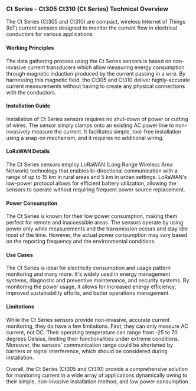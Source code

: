 ### Ct Series - Ct305 Ct310 (Ct Series) Technical Overview 

The Ct Series (Ct305 and Ct310) are compact, wireless Internet of Things (IoT) current sensors designed to monitor the current flow in electrical conductors for various applications. 

#### Working Principles 
The data gathering process using the Ct Series sensors is based on non-invasive current transducers which allow measuring energy consumption through magnetic induction produced by the current passing in a wire. By harnessing this magnetic field, the Ct305 and Ct310 deliver highly-accurate current measurements without having to create any physical connections with the conductors.

#### Installation Guide
Installation of Ct Series sensors requires no shut-down of power or cutting of wires. The sensor simply clamps onto an existing AC power line to non-invasively measure the current. It facilitates simple, tool-free installation using a snap-on mechanism, and it requires no additional wiring.

#### LoRaWAN Details 
The Ct Series sensors employ LoRaWAN (Long Range Wireless Area Network) technology that enables bi-directional communication with a range of up to 15 km in rural areas and 5 km in urban settings. LoRaWAN's low-power protocol allows for efficient battery utilization, allowing the sensors to operate without requiring frequent power source replacement.

#### Power Consumption 
The Ct Series is known for their low power consumption, making them perfect for remote and inaccessible areas. The sensors operate by using power only while measurements and the transmission occurs and stay idle most of the time. However, the actual power consumption may vary based on the reporting frequency and the environmental conditions. 

#### Use Cases 
The Ct Series is ideal for electricity consumption and usage pattern monitoring and many more. It's widely used in energy management systems, diagnostic and preventive maintenance, and security systems. By monitoring the power usage, it allows for increased energy efficiency, improved sustainability efforts, and better operations management.

#### Limitations 
While the Ct Series sensors provide non-invasive, accurate current monitoring, they do have a few limitations. First, they can only measure AC current, not DC. Their operating temperature can range from -25 to 70 degrees Celsius, limiting their functionalities under extreme conditions. Moreover, the sensors' communication range could be shortened by barriers or signal interference, which should be considered during installation.

Overall, the Ct Series (Ct305 and Ct310) provide a comprehensive solution for monitoring current in a wide array of applications dynamically owing to their simple, non-invasive installation method, and low power consumption.